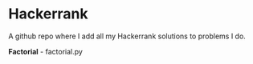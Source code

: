 # Hackerrank

A github repo where I add all my Hackerrank solutions to problems I do.

<b>Factorial</b> - factorial.py